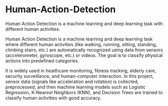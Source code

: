 # Human-Action-Detection
Human Action Detection is a machine learning and deep learning task with different human activities.


Human Action Detection is a machine learning and deep learning task where different human activities (like walking, running, sitting, standing, climbing stairs, etc.) are automatically recognized using data from sensors (accelerometer, gyroscope, etc.) or videos. The goal is to classify physical actions into predefined categories.

It is widely used in healthcare monitoring, fitness tracking, elderly care, security surveillance, and human-computer interaction.
In this project, sensor data (signals like acceleration and rotation) is collected, preprocessed, and then machine learning models such as Logistic Regression, K-Nearest Neighbors (KNN), and Decision Trees are trained to classify human activities with good accuracy.
